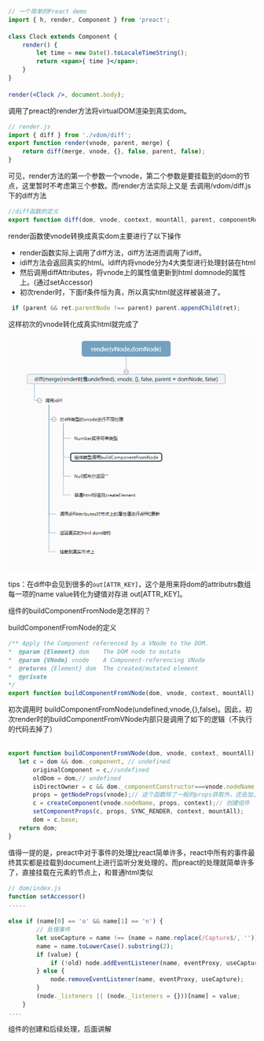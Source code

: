 ```jsx
// 一个简单的Preact demo
import { h, render, Component } from 'preact';

class Clock extends Component {
	render() {
		let time = new Date().toLocaleTimeString();
		return <span>{ time }</span>;
	}
}

render(<Clock />, document.body);
```

调用了preact的render方法将virtualDOM渲染到真实dom。

```javascript
// render.js
import { diff } from './vdom/diff';
export function render(vnode, parent, merge) {
	return diff(merge, vnode, {}, false, parent, false);
}
```

可见，render方法的第一个参数一个vnode，第二个参数是要挂载到的dom的节点，这里暂时不考虑第三个参数。而render方法实际上又是
去调用/vdom/diff.js下的diff方法

```javascript
//diff函数的定义
export function diff(dom, vnode, context, mountAll, parent, componentRoot) {}
```

render函数使vnode转换成真实dom主要进行了以下操作
- render函数实际上调用了diff方法，diff方法进而调用了idiff。
- idiff方法会返回真实的html。idiff内将vnode分为4大类型进行处理封装在html
- 然后调用diffAttributes，将vnode上的属性值更新到html domnode的属性上。(通过setAccessor)
-  初次render时，下面if条件恒为真，所以真实html就这样被装进了。
```javascript
 if (parent && ret.parentNode !== parent) parent.appendChild(ret);
 ```

这样初次的vnode转化成真实html就完成了

![vnode转化为真实html](/img/vnode转化为真实html.png)

 tips：在diff中会见到很多的```out[ATTR_KEY]```，这个是用来将dom的attributrs数组每一项的name value转化为键值对存进 out[ATTR_KEY]。


 组件的buildComponentFromNode是怎样的？
 
 buildComponentFromNode的定义
 ```javascript
 /** Apply the Component referenced by a VNode to the DOM.
 *	@param {Element} dom	The DOM node to mutate
 *	@param {VNode} vnode	A Component-referencing VNode
 *	@returns {Element} dom	The created/mutated element
 *	@private
 */
export function buildComponentFromVNode(dom, vnode, context, mountAll) {}
 ```

 初次调用时 buildComponentFromNode(undefined,vnode,{},false)。因此，初次render时的buildComponentFromVNode内部只是调用了如下的逻辑（不执行的代码去掉了）

 ```javascript

 export function buildComponentFromVNode(dom, vnode, context, mountAll) {
	let c = dom && dom._component, // undefined
		originalComponent = c,//undefined
		oldDom = dom,// undefined
		isDirectOwner = c && dom._componentConstructor===vnode.nodeName,//undefined
		props = getNodeProps(vnode);// 这个函数除了一般的props获取外，还会加上defaultProps。
		c = createComponent(vnode.nodeName, props, context);// 创建组件
		setComponentProps(c, props, SYNC_RENDER, context, mountAll);
		dom = c.base;
	return dom;
}
 ```

值得一提的是，preact中对于事件的处理比react简单许多，react中所有的事件最终其实都是挂载到document上进行监听分发处理的，而preact的处理就简单许多了，直接挂载在元素的节点上，和普通html类似
```javascript
// dom/index.js
function setAccessor()
.....

else if (name[0] == 'o' && name[1] == 'n') {
        // 处理事件
        let useCapture = name !== (name = name.replace(/Capture$/, ''));
        name = name.toLowerCase().substring(2);
        if (value) {
            if (!old) node.addEventListener(name, eventProxy, useCapture);
        } else {
            node.removeEventListener(name, eventProxy, useCapture);
        }
        (node._listeners || (node._listeners = {}))[name] = value;
	} 
....

```



 组件的创建和后续处理，后面讲解
